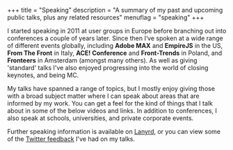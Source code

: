 +++
title       = "Speaking"
description = "A summary of my past and upcoming public talks, plus any related resources"
menuflag    = "speaking"
+++

I started speaking in 2011 at user groups in Europe before branching out into conferences a couple of years later. Since then I‘ve spoken at a wide range of different events globally, including **Adobe MAX** and **EmpireJS** in the US, **From The Front** in Italy, **ACE! Conference** and **Front-Trends** in Poland, and **Fronteers** in Amsterdam (amongst many others). As well as giving 'standard' talks I've also enjoyed progressing into the world of closing keynotes, and being MC.

My talks have spanned a range of topics, but I mostly enjoy giving those with a broad subject matter where I can speak about areas that are informed by my work. You can get a feel for the kind of things that I talk about in some of the below videos and links. In addition to conferences, I also speak at schools, universities, and private corporate events.

Further speaking information is available on [Lanyrd](http://lanyrd.com/profile/sjenkinson/), or you can view some of the [Twitter feedback](https://twitter.com/sjenkinson/timelines/578535730181496832) I've had on my talks.
